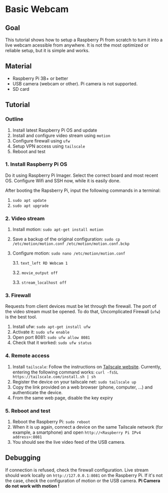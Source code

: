 # Basic Webcam
## Goal
This tutorial shows how to setup a Raspberry Pi from scratch to turn it into a live webcam acessible from anywhere. It is not the most optimized or reliable setup, but it is simple and works.

## Material
- Raspberry Pi 3B+ or better
- USB camera (webcam or other). Pi camera is not supported.
- SD card

## Tutorial
### Outline 

1. Install latest Raspberry Pi OS and update
2. Install and configure video stream using `motion`
3. Configure firewall using `ufw`
4. Setup VPN access using `tailscale`
5. Reboot and test

### 1. Install Raspberry Pi OS
Do it using Raspberry Pi Imager. Select the correct board and most recent OS. Configure Wifi and SSH now, while it is easily done.

After booting the Rapsberry Pi, input the following commands in a terminal:
1. `sudo apt update`
2. `sudo apt upgrade`

### 2. Video stream

1. Install motion: `sudo apt-get install motion`
2. Save a backup of the original configuration: `sudo cp /etc/motion/motion.conf /etc/motion/motion.conf.bckp`
3. Configure motion: `sudo nano /etc/motion/motion.conf`

   3.1. `text_left RD Webcam 1`

   3.2. `movie_output off`

   3.3. `stream_localhost off`

### 3. Firewall
Requests from client devices must be let through the firewall. The port of the video stream must be opened. To do that, Uncomplicated Firewall (`ufw`) is the best tool.

1. Install ufw: `sudo apt-get install ufw`
2. Activate it: `sudo ufw enable`
3. Open port 8081: `sudo ufw allow 8081`
4. Check that it worked: `sudo ufw status`

### 4. Remote access

1. Install `tailscale`: Follow the instructions on [Tailscale website](https://tailscale.com/download/linux/). Currently, entering the following command works: `curl -fsSL https://tailscale.com/install.sh | sh`
2. Register the device on your tailscale net: `sudo tailscale up`
3. Copy the link provided on a web browser (phone, computer, ...) and authenticate the device.
4. From the same web page, disable the key expiry

### 5. Reboot and test

1. Reboot the Raspberry Pi: `sudo reboot`
2. When it is up again, connect a device on the same Tailscale network (for example, a smartphone) and open `http://<Raspberry Pi IPv4 address>:8081`
3. You should see the live video feed of the USB camera.

## Debugging

If connection is refused, check the firewall configuration. Live stream should work locally on `http://127.0.0.1:8081` on the Raspberry Pi. If it's not the case, check the configuration of motion or the USB camera. **Pi Camera do not work with motion !**

